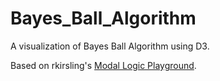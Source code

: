 Bayes_Ball_Algorithm
====================

A visualization of Bayes Ball Algorithm using D3.

Based on rkirsling's [Modal Logic Playground](http://rkirsling.github.com/modallogic/).
